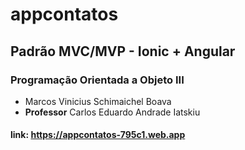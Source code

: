 # appcontatos
## Padrão MVC/MVP - Ionic + Angular
### Programação Orientada a Objeto III
* Marcos Vinicius Schimaichel Boava
* **Professor** Carlos Eduardo Andrade Iatskiu
#### link: https://appcontatos-795c1.web.app
